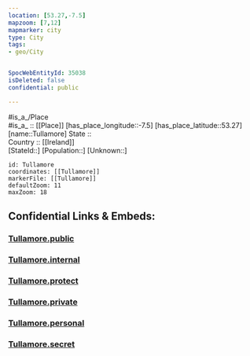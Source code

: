 ```yaml
---
location: [53.27,-7.5] 
mapzoom: [7,12] 
mapmarker: city 
type: City
tags:
- geo/City


SpocWebEntityId: 35038
isDeleted: false
confidential: public

---
```

#is_a_/Place  
#is_a_ :: [[Place]] 
[has_place_longitude::-7.5] 
[has_place_latitude::53.27] 
[name::Tullamore] 
State ::  
Country :: [[Ireland]]  
[StateId::] 
[Population::] 
[Unknown::] 


```leaflet
id: Tullamore
coordinates: [[Tullamore]] 
markerFile: [[Tullamore]] 
defaultZoom: 11 
maxZoom: 18
```


## Confidential Links & Embeds: 

### [Tullamore.public](/_public/\Earth\Continent\Europe\Europe~North\Ireland\Ireland,Provinces\Leinster\Offaly\CityTullamore.public.md) 

### [Tullamore.internal](/_internal/\Earth\Continent\Europe\Europe~North\Ireland\Ireland,Provinces\Leinster\Offaly\CityTullamore.internal.md) 

### [Tullamore.protect](/_protect/\Earth\Continent\Europe\Europe~North\Ireland\Ireland,Provinces\Leinster\Offaly\CityTullamore.protect.md) 

### [Tullamore.private](/_private/\Earth\Continent\Europe\Europe~North\Ireland\Ireland,Provinces\Leinster\Offaly\CityTullamore.private.md) 

### [Tullamore.personal](/_personal/\Earth\Continent\Europe\Europe~North\Ireland\Ireland,Provinces\Leinster\Offaly\CityTullamore.personal.md) 

### [Tullamore.secret](/_secret/\Earth\Continent\Europe\Europe~North\Ireland\Ireland,Provinces\Leinster\Offaly\CityTullamore.secret.md)

